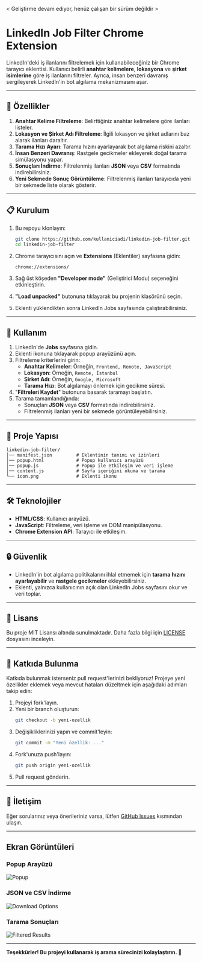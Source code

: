 < Geliştirme devam ediyor, henüz çalışan bir sürüm değildir  >

# LinkedIn Job Filter Chrome Extension

LinkedIn'deki iş ilanlarını filtrelemek için kullanabileceğiniz bir Chrome tarayıcı eklentisi. Kullanıcı belirli **anahtar kelimelere**, **lokasyona** ve **şirket isimlerine** göre iş ilanlarını filtreler. Ayrıca, insan benzeri davranış sergileyerek LinkedIn'in bot algılama mekanizmasını aşar.

---

## 🚀 Özellikler

1. **Anahtar Kelime Filtreleme**: Belirttiğiniz anahtar kelimelere göre ilanları listeler.
2. **Lokasyon ve Şirket Adı Filtreleme**: İlgili lokasyon ve şirket adlarını baz alarak ilanları daraltır.
3. **Tarama Hızı Ayarı**: Tarama hızını ayarlayarak bot algılama riskini azaltır.
4. **İnsan Benzeri Davranış**: Rastgele gecikmeler ekleyerek doğal tarama simülasyonu yapar.
5. **Sonuçları İndirme**: Filtrelenmiş ilanları **JSON** veya **CSV** formatında indirebilirsiniz.
6. **Yeni Sekmede Sonuç Görüntüleme**: Filtrelenmiş ilanları tarayıcıda yeni bir sekmede liste olarak gösterir.

---

## 📋 Kurulum

1. Bu repoyu klonlayın:

   ```bash
   git clone https://github.com/kullaniciadi/linkedin-job-filter.git
   cd linkedin-job-filter
   ```

2. Chrome tarayıcısını açın ve **Extensions** (Eklentiler) sayfasına gidin:

   ```
   chrome://extensions/
   ```

3. Sağ üst köşeden **"Developer mode"** (Geliştirici Modu) seçeneğini etkinleştirin.
4. **"Load unpacked"** butonuna tıklayarak bu projenin klasörünü seçin.
5. Eklenti yüklendikten sonra LinkedIn Jobs sayfasında çalıştırabilirsiniz.

---

## 📘 Kullanım

1. LinkedIn'de **Jobs** sayfasına gidin.
2. Eklenti ikonuna tıklayarak popup arayüzünü açın.
3. Filtreleme kriterlerini girin:
   - **Anahtar Kelimeler**: Örneğin, `Frontend, Remote, JavaScript`
   - **Lokasyon**: Örneğin, `Remote, İstanbul`
   - **Şirket Adı**: Örneğin, `Google, Microsoft`
   - **Tarama Hızı**: Bot algılamayı önlemek için gecikme süresi.
4. "**Filtreleri Kaydet**" butonuna basarak taramayı başlatın.
5. Tarama tamamlandığında:
   - Sonuçları **JSON** veya **CSV** formatında indirebilirsiniz.
   - Filtrelenmiş ilanları yeni bir sekmede görüntüleyebilirsiniz.

---

## 📂 Proje Yapısı

```
linkedin-job-filter/
│── manifest.json         # Eklentinin tanımı ve izinleri
│── popup.html            # Popup kullanıcı arayüzü
│── popup.js              # Popup ile etkileşim ve veri işleme
│── content.js            # Sayfa içeriğini okuma ve tarama
└── icon.png              # Eklenti ikonu
```

---

## 🛠️ Teknolojiler

- **HTML/CSS**: Kullanıcı arayüzü.
- **JavaScript**: Filtreleme, veri işleme ve DOM manipülasyonu.
- **Chrome Extension API**: Tarayıcı ile etkileşim.

---

## 🔒 Güvenlik

- LinkedIn'in bot algılama politikalarını ihlal etmemek için **tarama hızını ayarlayabilir** ve **rastgele gecikmeler** ekleyebilirsiniz.
- Eklenti, yalnızca kullanıcının açık olan LinkedIn Jobs sayfasını okur ve veri toplar.

---

## 📄 Lisans

Bu proje MIT Lisansı altında sunulmaktadır. Daha fazla bilgi için [LICENSE](LICENSE) dosyasını inceleyin.

---

## 🤝 Katkıda Bulunma

Katkıda bulunmak isterseniz pull request'lerinizi bekliyoruz! Projeye yeni özellikler eklemek veya mevcut hataları düzeltmek için aşağıdaki adımları takip edin:

1. Projeyi fork'layın.
2. Yeni bir branch oluşturun:
   ```bash
   git checkout -b yeni-ozellik
   ```
3. Değişikliklerinizi yapın ve commit'leyin:
   ```bash
   git commit -m "Yeni özellik: ..."
   ```
4. Fork'unuza push'layın:
   ```bash
   git push origin yeni-ozellik
   ```
5. Pull request gönderin.

---

## 🌟 İletişim

Eğer sorularınız veya önerileriniz varsa, lütfen [GitHub Issues](https://github.com/kullaniciadi/linkedin-job-filter/issues) kısmından ulaşın.

---

## Ekran Görüntüleri

### Popup Arayüzü
![Popup](https://via.placeholder.com/300x150)

### JSON ve CSV İndirme
![Download Options](https://via.placeholder.com/300x150)

### Tarama Sonuçları
![Filtered Results](https://via.placeholder.com/300x150)

---

**Teşekkürler! Bu projeyi kullanarak iş arama sürecinizi kolaylaştırın. 🎉**
